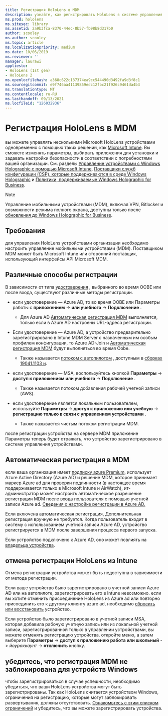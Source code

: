 ```yaml
---
title: Регистрация HoloLens в MDM
description: узнайте, как регистрировать HoloLens в системе управления мобильными устройствами (MDM) для упрощения управления несколькими устройствами.
ms.prod: hololens
ms.sitesec: library
ms.assetid: 2a9b3fca-8370-44ec-8b57-fb98b8d317b0
author: scooley
ms.author: scooley
ms.topic: article
ms.localizationpriority: medium
ms.date: 10/06/2019
ms.reviewer: ''
manager: laurawi
appliesto:
- HoloLens (1st gen)
- HoloLens 2
ms.openlocfilehash: a368c622c137374ea9cc544490d3492fa9d3f8c1
ms.sourcegitcommit: e9f746aa41139859edc12fbc21f926c9461da4b3
ms.translationtype: MT
ms.contentlocale: ru-RU
ms.lasthandoff: 09/13/2021
ms.locfileid: "126032936"
---
```

# <a name="enroll-hololens-in-mdm"></a>Регистрация HoloLens в MDM

вы можете управлять несколькими Microsoft HoloLens устройствами одновременно с помощью таких решений, как [Microsoft Intune](/intune/windows-holographic-for-business). Вы сможете изменять параметры, выбирать приложения для установки и задавать настройки безопасности в соответствии с потребностями вашей организации. См. разделы [Управление устройствами с Windows Holographic с помощью Microsoft Intune](/intune/windows-holographic-for-business), [Поставщики служб конфигурации (CSP), которые поддерживаются в среде Windows Holographic](https://msdn.microsoft.com/windows/hardware/commercialize/customize/mdm/configuration-service-provider-reference#hololens) и [Политики, поддерживаемые Windows Holographic for Business](https://msdn.microsoft.com/windows/hardware/commercialize/customize/mdm/policy-configuration-service-provider#hololenspolicies).

> [!NOTE]
> Управление мобильными устройствами (MDM), включая VPN, Bitlocker и возможности режима полного экрана, доступны только после [обновления до Windows Holographic for Business](hololens1-upgrade-enterprise.md).

## <a name="requirements"></a>Требования

 для управления HoloLens устройствами организации необходимо настроить управление мобильными устройствами (MDM). Поставщиком MDM может быть Microsoft Intune или сторонний поставщик, использующий интерфейсы API Microsoft MDM.

## <a name="different-ways-to-enroll"></a>Различные способы регистрации

В зависимости от типа [удостоверения](hololens-identity.md) , выбранного во время OOBE или после входа, существуют различные методы регистрации.

- если удостоверение — Azure AD, то во время OOBE или Параметры работы с **приложением**  ->  **или учебного**  ->  **Подключение** .
    - Для Azure AD [Автоматическая регистрация MDM](hololens-enroll-mdm.md#auto-enrollment-in-mdm) выполняется, только если в Azure AD настроены URL-адреса регистрации.

- Если удостоверение — Azure AD, а устройство предварительно зарегистрировано в Intune MDM Server с назначенным им особым профилем конфигурации, то Azure AD-Join и [Автоматическая регистрация MDM](hololens-enroll-mdm.md#auto-enrollment-in-mdm) будут выполняться во время Oobe.
    - Также называется [потоком с автопилотом](hololens2-autopilot.md) , доступным в [сборках 19041.1103 и](hololens-release-notes.md#windows-holographic-version-2004).


- если удостоверение — MSA, воспользуйтесь кнопкой **Параметры**  ->  **доступ к приложениям или учебного**  ->  **Подключение** .
    - Также называется потоком добавления рабочей учетной записи (AWS).
- если удостоверение является локальным пользователем, используйте **Параметры**  ->  **доступ к приложению или учебную**  ->  **регистрацию только в связи с управлением устройствами** .
    - Также называется чистым потоком регистрации MDM.

после регистрации устройства на сервере MDM приложение Параметры теперь будет отражать, что устройство зарегистрировано в системе управления устройствами.

## <a name="auto-enrollment-in-mdm"></a>Автоматическая регистрация в MDM

если ваша организация имеет [подписку azure Premium](https://azure.microsoft.com/overview/), использует Azure Active Directory (Azure AD) и решение MDM, которое принимает маркер Azure ad для проверки подлинности (в настоящее время поддерживается только в Microsoft Intune и AirWatch), ит-администратор может настроить автоматическое разрешение регистрации MDM после входа пользователя с помощью учетной записи Azure ad. [Сведения о настройке регистрации в Azure AD.](/mem/intune/enrollment/windows-enroll#enable-windows-10-automatic-enrollment)

Если включена автоматическая регистрация, Дополнительная регистрация вручную не требуется. Когда пользователь входит в систему с использованием учетной записи Azure AD, устройство регистрируется в MDM после завершения процесса первого запуска.

Если устройство подключено к Azure AD, оно может повлиять на [владельца устройства](security-adminless-os.md#device-owner).

## <a name="unenroll-hololens-from-intune"></a>отмена регистрации HoloLens из Intune

Отмена регистрации устройства может быть недоступна в зависимости от метода регистрации.

Если ваше устройство было зарегистрировано в учетной записи Azure AD или на автопилоте, зарегистрировать его в Intune невозможно. если вы хотите отменить присоединение HoloLens из Azure ad или повторно присоединить его к другому клиенту azure ad, необходимо [сбросить или восстановить](hololens-recovery.md#reset-the-device) устройство.

Если устройство было зарегистрировано в учетной записи MSA, которая добавила рабочую учетную запись или из локальной учетной записи, зарегистрированной только в управлении устройствами, вы можете отменять регистрацию устройства. откройте меню, а затем выберите **Параметры**  ->  **доступ к приложению работа или школьный**  ->  *йоураккаунт*  ->  **отключить** кнопку.

## <a name="ensure-that-mdm-enrollment-isnt-blocked-for-windows-devices"></a>убедитесь, что регистрация MDM не заблокирована для устройств Windows

чтобы зарегистрироваться в случае успешности, необходимо убедиться, что ваши HoloLens устройства могут быть зарегистрированы. Так как HoloLens считается устройством Windows, ограничения на регистрацию, которые могут заблокировать развертывания, должны отсутствовать. [Ознакомьтесь с этим списком ограничений](/mem/intune/enrollment/enrollment-restrictions-set) и убедитесь, что вы можете зарегистрировать устройства.